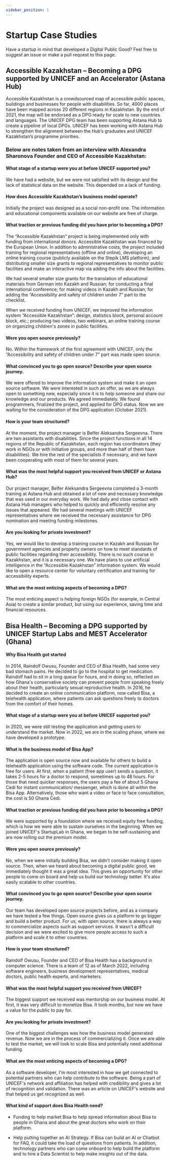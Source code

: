 ```yaml
---
sidebar_position: 1
---
```


# Startup Case Studies

Have a startup in mind that developed a Digital Public Good?  Feel free to suggest an issue or make a pull request to this page.
  
## Accessible Kazakhstan – Becoming a DPG supported by UNICEF and an Accelerator (Astana Hub) 
Accessible Kazakhstan is a crowdsourced map of accessible public spaces, buildings and businesses for people with disabilities. So far, 4000 places have been mapped across 20 different regions in Kazakhstan. By the end of 2021, the map will be endorsed as a DPG ready for scale to new countries and languages. The UNICEF DPG team has been supporting Astana Hub to create a pipeline of local DPGs. UNICEF has been working with Astana Hub to strengthen the alignment between the Hub’s graduates and UNICEF Kazakhstan’s programme priorities. 

### Below are notes taken from an interview with Alexandra Sharonova Founder and CEO of Accessible Kazakhstan: 

#### What stage of a startup were you at before UNICEF supported you?  
We have had a website, but we were not satisfied with its design and the lack of statistical data on the website. This depended on a lack of funding.

#### How does Accessible Kazakhstan’s business model operate? 
Initially the project was designed as a social non-profit one. The information and educational components available on our website are free of charge.

#### What traction or previous funding did you have prior to becoming a DPG? 

The “Accessible Kazakhstan” project is being implemented only with funding from international donors. Accessible Kazakhstan was financed by the European Union. In addition to administrative costs, the project included training for regional representatives (offline and online), developing an online training course (publicly available on the Stepik LMS platform), and distributing smaller size grants to regional representatives to monitor public facilities and make an interactive map via adding the info about the facilities. 

We had several smaller size grants for the translation of educational materials from German into Kazakh and Russian; for conducting a final international conference; for making videos in Kazakh and Russian; for adding the “Accessibility and safety of children under 7” part to the checklist. 

When we received funding from UNICEF, we improved the information system “Accessible Kazakhstan”: design, statistics block, personal account block, etc.; producing two videos, two webinars, an online training course on organizing children's zones in public facilities.

#### Were you open source previously?  

No. Within the framework of the first agreement with UNICEF, only the “Accessibility and safety of children under 7” part was made open source.

#### What convinced you to go open source? Describe your open source journey.  

We were offered to improve the information system and make it an open source software. We were interested in such an offer, as we are always open to something new, especially since it is to help someone and share our knowledge and our products. We agreed immediately. We found programmers, finalized the project, and applied for DPG status. Now we are waiting for the consideration of the DPG application (October 2021).

#### How is your team structured? 

At the moment, the project manager is Belfer Aleksandra Sergeevna. There are two assistants with disabilities. Since the project functions in all 14 regions of the Republic of Kazakhstan, each region has coordinators (they work in NGOs or with initiative groups, and more than half of them have disabilities). We hire the rest of the specialists if necessary, and we have been cooperating with most of them for several years.

#### What was the most helpful support you received from UNICEF or Astana Hub?  

Our project manager, Belfer Aleksandra Sergeevna completed a 3-month training at Astana Hub and obtained a lot of new and necessary knowledge that was used in our everyday work. We had daily and close contact with Astana Hub managers who helped to quickly and efficiently resolve any issues that appeared. We had several meetings with UNICEF representatives where we received the necessary assistance for DPG nomination and meeting funding milestones.

#### Are you looking for private investment?  

Yes, we would like to develop a training course in Kazakh and Russian for government agencies and property owners on how to meet standards of public facilities regarding their accessibility. There is no such course in Kazakhstan, and it is a necessary one. We have plans to use artificial intelligence in the “Accessible Kazakhstan” information system. We would like to open a resource center for voluntary certification and training for accessibility experts.

#### What are the most enticing aspects of becoming a DPG? 

The most enticing aspect is helping foreign NGOs (for example, in Central Asia) to create a similar product, but using our experience, saving time and financial resources.

## Bisa Health – Becoming a DPG supported by UNICEF Startup Labs and MEST Accelerator (Ghana)​

#### Why Bisa Health got started

In 2014, Raindolf Owusu, Founder and CEO of Bisa Health, had some very bad stomach pains.  He decided to go to the hospital to get medication.  Raindolf had to sit in a long queue for hours, and in doing so, reflected on how Ghana's conservative society can prevent people from speaking freely about their health, particularly sexual reproductive health.  In 2016, he decided to create an online communication platform, now called Bisa, a telehealth application, where patients can ask questions freely to doctors from the comfort of their homes.

#### What stage of a startup were you at before UNICEF supported you?​ 

In 2020, we were still testing the application and getting users to understand the market.  Now in 2022, we are in the scaling phase, where we have developed a prototype.   

#### What is the business model of Bisa App? 

The application is open source now and available for others to build a telehealth application using the software code.  The current application is free for users.  At first, when a patient (free app user) sends a question, it takes 2-5 hours for a doctor to respond, sometimes up to 48 hours.  For those that need quicker responses, the users pay a fee of about 5 Ghana Cedi for instant communication/ messenger, which is done all within the Bisa App.  Alternatively, those who want a video or face to face consultation, the cost is 50 Ghana Cedi. 

#### What traction or previous funding did you have prior to becoming a DPG? 

We were supported by a foundation where we received equity free funding, which is how we were able to sustain ourselves in the beginning.  When we joined UNICEF's StartupLab in Ghana, we began to be self-sustaining and are now rolling out the premium model. 

#### Were you open source previously?​ 

No, when we were initially building Bisa, we didn’t consider making it open source.  Then, when we heard about becoming a digital public good, we immediately thought it was a great idea.  This gives an opportunity for other people to come on board and help us build our technology better.  It's also easily scalable to other countries.  

#### What convinced you to go open source? Describe your open source journey.​ 

Our team has developed open source projects before, and as a company we have tested a few things. Open source gives us a platform to go bigger and build a better product.  For us, with open source, there is always a way to commercialize aspects such as support services. It wasn't a difficult decision and we were excited to give more people access to such a platform and scale it to other countries. 

#### How is your team structured?​ 

Raindolf Owusu, Founder and CEO of Bisa Health has a background in computer science.  There is a team of 12 as of March 2022, including software engineers, business development representatives, medical doctors, public health experts, and marketers.  

#### What was the most helpful support you received from UNICEF? 

The biggest support we received was mentorship on our business model.  At first, it was very difficult to monetize Bisa.  It took months, but now we have a value for the public to pay for. 

#### Are you looking for private investment?​ 

One of the biggest challenges was how the business model generated revenue. Now we are in the process of commercializing it.  Once we are able to test the market, we will look to scale Bisa and potentially need additional funding. 

#### What are the most enticing aspects of becoming a DPG?​ 

As a software developer, I'm most interested in how we get connected to potential partners who can help contribute to the software.  Being a part of UNICEF's network and affiliation has helped with credibility and gives a lot of recognition and validation.  There was an article on UNICEF's website and that helped us get recognized as well. 

#### What kind of support does Bisa Health need? 

* Funding to help market Bisa to help spread information about Bisa to people in Ghana and about the great doctors who work on their platform. 

* Help putting together an AI Strategy.  If Bisa can build an AI or Chatbot for FAQ, it could take the load of questions from patients.  In addition, technology partners who can come onboard to help build the platform and  to hire a Data Scientist to help make insights out of the data. 
